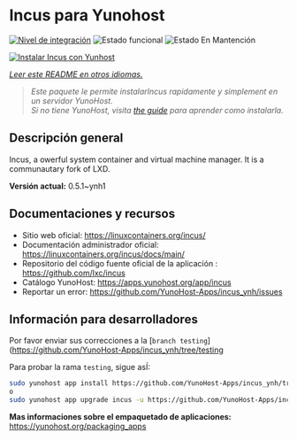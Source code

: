 <!--
Este archivo README esta generado automaticamente<https://github.com/YunoHost/apps/tree/master/tools/readme_generator>
No se debe editar a mano.
-->

# Incus para Yunohost

[![Nivel de integración](https://dash.yunohost.org/integration/incus.svg)](https://ci-apps.yunohost.org/ci/apps/incus/) ![Estado funcional](https://ci-apps.yunohost.org/ci/badges/incus.status.svg) ![Estado En Mantención](https://ci-apps.yunohost.org/ci/badges/incus.maintain.svg)

[![Instalar Incus con Yunhost](https://install-app.yunohost.org/install-with-yunohost.svg)](https://install-app.yunohost.org/?app=incus)

*[Leer este README en otros idiomas.](./ALL_README.md)*

> *Este paquete le permite instalarIncus rapidamente y simplement en un servidor YunoHost.*  
> *Si no tiene YunoHost, visita [the guide](https://yunohost.org/install) para aprender como instalarla.*

## Descripción general

Incus, a owerful system container and virtual machine manager. It is a communautary fork of LXD.


**Versión actual:** 0.5.1~ynh1
## Documentaciones y recursos

- Sitio web oficial: <https://linuxcontainers.org/incus/>
- Documentación administrador oficial: <https://linuxcontainers.org/incus/docs/main/>
- Repositorio del código fuente oficial de la aplicación : <https://github.com/lxc/incus>
- Catálogo YunoHost: <https://apps.yunohost.org/app/incus>
- Reportar un error: <https://github.com/YunoHost-Apps/incus_ynh/issues>

## Información para desarrolladores

Por favor enviar sus correcciones a la [`branch testing`](https://github.com/YunoHost-Apps/incus_ynh/tree/testing

Para probar la rama `testing`, sigue asÍ:

```bash
sudo yunohost app install https://github.com/YunoHost-Apps/incus_ynh/tree/testing --debug
o
sudo yunohost app upgrade incus -u https://github.com/YunoHost-Apps/incus_ynh/tree/testing --debug
```

**Mas informaciones sobre el empaquetado de aplicaciones:** <https://yunohost.org/packaging_apps>
